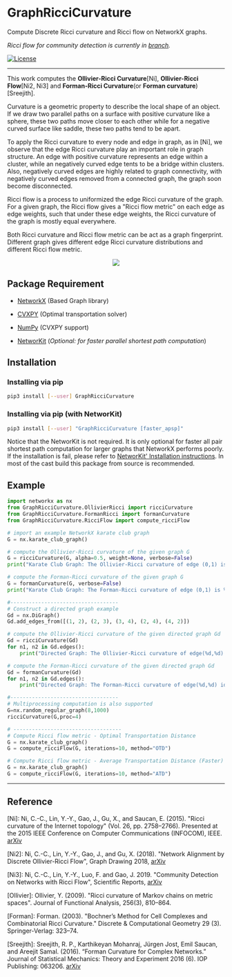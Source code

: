 # GraphRicciCurvature
Compute Discrete Ricci curvature and Ricci flow on NetworkX graphs.

*Ricci flow for community detection is currently in [branch](https://github.com/saibalmars/GraphRicciCurvature/tree/ricci_flow).*

[![License](https://img.shields.io/badge/License-Apache%202.0-blue.svg)](https://opensource.org/licenses/Apache-2.0)

-----
This work computes the **Ollivier-Ricci Curvature**[Ni], **Ollivier-Ricci Flow**[Ni2, Ni3] and **Forman-Ricci Curvature**(or **Forman curvature**)[Sreejith].



Curvature is a geometric property to describe the local shape of an object. 
If we draw two parallel paths on a surface with positive curvature like a sphere, these two paths move closer to each other while for a negative curved surface like saddle, these two paths tend to be apart.

To apply the Ricci curvature to every node and edge in graph, as in [Ni], we observe that the edge Ricci curvature play an important role in graph structure. An edge with positive curvature represents an edge within a cluster, while an negatively curved edge tents to be a bridge within clusters. Also, negatively curved edges are highly related to graph connectivity, with negatively curved edges removed from a connected graph, the graph soon become disconnected.

Ricci flow is a process to uniformized the edge Ricci curvature of the graph. For a given graph, the Ricci flow gives a "Ricci flow metric" on each edge as edge weights, such that under these edge weights, the Ricci curvature of the graph is mostly equal everywhere. 

Both Ricci curvature and Ricci flow metric can be act as a graph fingerprint. Different graph gives different edge Ricci curvature distributions and different Ricci flow metric. 


<p align="center"> 
<img src="https://www3.cs.stonybrook.edu/~chni/img/3967-graph-gray-small.png">
</p>

## Package Requirement

* [NetworkX](https://github.com/networkx/networkx) (Based Graph library)
* [CVXPY](https://github.com/cvxgrp/cvxpy) (Optimal transportation solver)
* [NumPy](https://github.com/numpy/numpy) (CVXPY support)


* [NetworKit](https://github.com/kit-parco/networkit) (*Optional: for faster parallel shortest path computation*)

## Installation

### Installing via pip

```bash
pip3 install [--user] GraphRicciCurvature
```

### Installing via pip (with NetworKit)

```bash
pip3 install [--user] "GraphRicciCurvature [faster_apsp]" 
```
Notice that the NetworKit is not required. It is only optional for faster all pair shortest path computation for larger graphs that NetworkX performs poorly. If the installation is fail, please refer to [NetworKit' Installation instructions](https://github.com/networkit/networkit#installation-instructions). In most of the cast build this package from source is recommended.



## Example

```python
import networkx as nx
from GraphRicciCurvature.OllivierRicci import ricciCurvature
from GraphRicciCurvature.FormanRicci import formanCurvature
from GraphRicciCurvature.RicciFlow import compute_ricciFlow

# import an example NetworkX karate club graph
G = nx.karate_club_graph()

# compute the Ollivier-Ricci curvature of the given graph G
G = ricciCurvature(G, alpha=0.5, weight=None, verbose=False)
print("Karate Club Graph: The Ollivier-Ricci curvature of edge (0,1) is %f" % G[0][1]["ricciCurvature"])

# compute the Forman-Ricci curvature of the given graph G
G = formanCurvature(G, verbose=False)
print("Karate Club Graph: The Forman-Ricci curvature of edge (0,1) is %f" % G[0][1]["formanCurvature"])

#-----------------------------------
# Construct a directed graph example
Gd = nx.DiGraph()
Gd.add_edges_from([(1, 2), (2, 3), (3, 4), (2, 4), (4, 2)])

# compute the Ollivier-Ricci curvature of the given directed graph Gd
Gd = ricciCurvature(Gd)
for n1, n2 in Gd.edges():
    print("Directed Graph: The Ollivier-Ricci curvature of edge(%d,%d) id %f" % (n1, n2, Gd[n1][n2]["ricciCurvature"]))

# compute the Forman-Ricci curvature of the given directed graph Gd
Gd = formanCurvature(Gd)
for n1, n2 in Gd.edges():
    print("Directed Graph: The Forman-Ricci curvature of edge(%d,%d) id %f" % (n1, n2, Gd[n1][n2]["formanCurvature"]))

#-----------------------------------
# Multiprocessing computation is also supported
G=nx.random_regular_graph(8,1000)
ricciCurvature(G,proc=4)

# -----------------------------------
# Compute Ricci flow metric - Optimal Transportation Distance
G = nx.karate_club_graph()
G = compute_ricciFlow(G, iterations=10, method="OTD")

# Compute Ricci flow metric - Average Transportation Distance (Faster)
G = nx.karate_club_graph()
G = compute_ricciFlow(G, iterations=10, method="ATD")
```


-----
## Reference

[Ni]: Ni, C.-C., Lin, Y.-Y., Gao, J., Gu, X., and Saucan, E. (2015). "Ricci curvature of the Internet topology" (Vol. 26, pp. 2758–2766). Presented at the 2015 IEEE Conference on Computer Communications (INFOCOM), IEEE. [arXiv](https://arxiv.org/abs/1501.04138)

[Ni2]: Ni, C.-C., Lin, Y.-Y., Gao, J., and Gu, X. (2018). "Network Alignment by Discrete Ollivier-Ricci Flow", Graph Drawing 2018, [arXiv](https://arxiv.org/abs/1809.00320)

[Ni3]: Ni, C.-C., Lin, Y.-Y., Luo, F. and Gao, J. 2019. "Community Detection on Networks with Ricci Flow", Scientific Reports, [arXiv](https://arxiv.org/abs/1907.03993)

[Ollivier]: Ollivier, Y. (2009). "Ricci curvature of Markov chains on metric spaces". Journal of Functional Analysis, 256(3), 810–864.

[Forman]: Forman. (2003). "Bochner’s Method for Cell Complexes and Combinatorial Ricci Curvature." Discrete & Computational Geometry 29 (3). Springer-Verlag: 323–74.

[Sreejith]: Sreejith, R. P., Karthikeyan Mohanraj, Jürgen Jost, Emil Saucan, and Areejit Samal. (2016). “Forman Curvature for Complex Networks.” Journal of Statistical Mechanics: Theory and Experiment 2016 (6). IOP Publishing: 063206. [arXiv](https://arxiv.org/abs/1603.00386)

